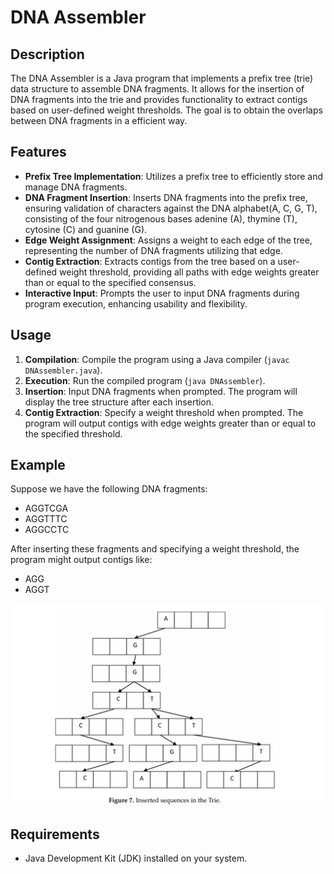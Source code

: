 # DNA Assembler

## Description
The DNA Assembler is a Java program that implements a prefix tree (trie) data structure to assemble DNA fragments. It allows for the insertion of DNA fragments into the trie and provides functionality to extract contigs based on user-defined weight thresholds. The goal is to obtain the overlaps between DNA fragments in a efficient way.

## Features
- **Prefix Tree Implementation**: Utilizes a prefix tree to efficiently store and manage DNA fragments.
- **DNA Fragment Insertion**: Inserts DNA fragments into the prefix tree, ensuring validation of characters against the DNA alphabet(A, C, G, T), consisting of the four nitrogenous bases adenine (A),
thymine (T), cytosine (C) and guanine (G).
- **Edge Weight Assignment**: Assigns a weight to each edge of the tree, representing the number of DNA fragments utilizing that edge.
- **Contig Extraction**: Extracts contigs from the tree based on a user-defined weight threshold, providing all paths with edge weights greater than or equal to the specified consensus.
- **Interactive Input**: Prompts the user to input DNA fragments during program execution, enhancing usability and flexibility.

## Usage
1. **Compilation**: Compile the program using a Java compiler (`javac DNAssembler.java`).
2. **Execution**: Run the compiled program (`java DNAssembler`).
3. **Insertion**: Input DNA fragments when prompted. The program will display the tree structure after each insertion.
4. **Contig Extraction**: Specify a weight threshold when prompted. The program will output contigs with edge weights greater than or equal to the specified threshold.

## Example
Suppose we have the following DNA fragments:
- AGGTCGA
- AGGTTTC
- AGGCCTC

After inserting these fragments and specifying a weight threshold, the program might output contigs like:
- AGG
- AGGT

![Insert sequences in the Trie](assets/trie-dna.jpg)


## Requirements
- Java Development Kit (JDK) installed on your system.

